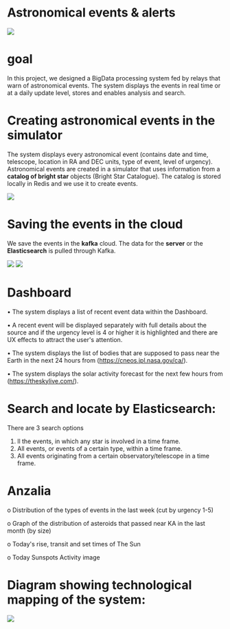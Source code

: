 # Astronomical events & alerts # 
 <img src="https://github.com/einav242/BIG-DATA/blob/main/images/WhatsApp%20Image%202023-07-25%20at%2014.58.58.jpeg">

# **goal**
In this project, we designed a BigData processing system fed by relays that warn of astronomical events.
The system displays the events in real time or at a daily update level, stores and enables analysis and search.

# **Creating astronomical events in the simulator**
The system displays every astronomical event (contains date and time, telescope, location in RA and DEC units, type of event, level of urgency).
Astronomical events are created in a simulator that uses information from a **catalog of bright star**  objects (Bright Star Catalogue).
The catalog is stored locally in Redis and we use it to create events.


<img src="https://github.com/einav242/BIG-DATA/blob/main/images/REDIS.jpg">


# **Saving the events in the cloud** 
We save the events in the **kafka** cloud.
The data for the **server** or the **Elasticsearch** is pulled through Kafka.

 <img src="https://github.com/einav242/BIG-DATA/blob/main/images/kafka.png">
   <img src="https://github.com/einav242/BIG-DATA/blob/main/images/Elastic.png">

# **Dashboard**
• The system displays a list of recent event data within the Dashboard.

• A recent event will be displayed separately with full details about the source and if the urgency level is 4 or higher it is highlighted and there are UX effects to attract the user's attention.

• The system displays the list of bodies that are supposed to pass near the Earth in the next 24 hours from (https://cneos.jpl.nasa.gov/ca/).

• The system displays the solar activity forecast for the next few hours from (https://theskylive.com/).

# **Search and locate by Elasticsearch:**
There are 3 search options
1. ll the events, in which any star is involved in a time frame.
2. All events, or events of a certain type, within a time frame.
3. All events originating from a certain observatory/telescope in a time frame.

# **Anzalia**
o Distribution of the types of events in the last week (cut by urgency 1-5)

o Graph of the distribution of asteroids that passed near KA in the last month (by size)

o Today's rise, transit and set times of The Sun

o Today Sunspots Activity image

# Diagram showing technological mapping of the system:
<img src="https://github.com/einav242/BIG-DATA/blob/main/images/REDIS.jpg">


